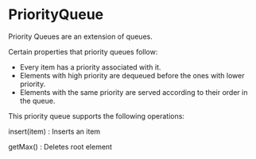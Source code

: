 # PriorityQueue
Priority Queues are an extension of queues.

Certain properties that priority queues follow:

- Every item has a priority associated with it.
- Elements with high priority are dequeued before the ones with lower priority.
- Elements with the same priority are served according to their order in the queue.

This priority queue supports the following operations:

insert(item) : Inserts an item

getMax() : Deletes root element


